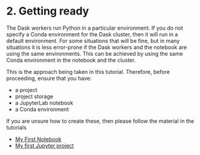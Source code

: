 # 2. Getting ready

The Dask workers run Python in a particular environment.
If you do not specify a Conda environment for the Dask cluster,
then it will run in a default environment.
For some situations that will be fine,
but in many situations it is less error-prone if the Dask workers
and the notebook are using the same environments.
This can be achieved by using the same Conda environment in the notebook and the cluster.

This is the approach being taken in this tutorial.
Therefore, before proceeding, ensure that you have:

* a project
* project storage
* a JupyterLab notebook
* a Conda environment

If you are unsure how to create these, then please follow the material in the tutorials

* [My First Notebook](../my-first-notebook/)
* [My first Jupyter project](../getting-started-jupyter/)
